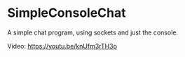 # SimpleConsoleChat
A simple chat program, using sockets and just the console.

Video:
https://youtu.be/knUfm3rTH3o
